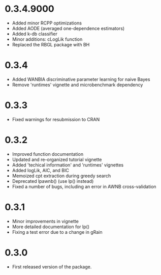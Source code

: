 # 0.3.4.9000
* Added minor RCPP optimizations
* Added AODE (averaged one-dependence estimators)
* Added k-db classifier
* Minor additions: cLogLik function
* Replaced the RBGL package with BH

# 0.3.4
* Added WANBIA discriminative parameter learning for naive Bayes  
* Remove 'runtimes' vignette and microbenchmark dependency

# 0.3.3
* Fixed warnings for resubmission to CRAN

# 0.3.2
* Improved function documentation
* Updated and re-organized tutorial vignette 
* Added 'techical information' and 'runtimes' vignettes
* Added logLik, AIC, and BIC
* Memoized cpt extraction during greedy search 
* Deprecated lpawnb() (use lp() instead)
* Fixed a number of bugs, including an error in AWNB cross-validation 

# 0.3.1
* Minor improvements in vignette 
* More detailed documentation for lp()
* Fixing a test error due to a change in gRain

# 0.3.0
* First released version of the package.
